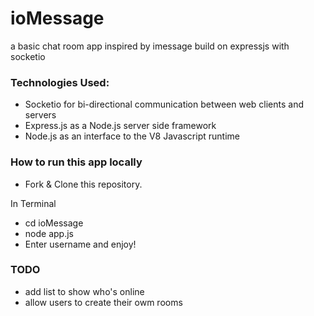 # ioMessage
a basic chat room app inspired by imessage build on expressjs with socketio

### Technologies Used:
- Socketio for bi-directional communication between web clients and servers
- Express.js as a Node.js server side framework
- Node.js as an interface to the V8 Javascript runtime

### How to run this app locally
- Fork & Clone this repository.

In Terminal
- cd ioMessage
- node app.js
- Enter username and enjoy!

### TODO
- add list to show who's online
- allow users to create their owm rooms
